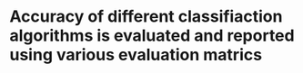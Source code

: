 # Accuracy of different classifiaction algorithms is evaluated and reported using various evaluation matrics

